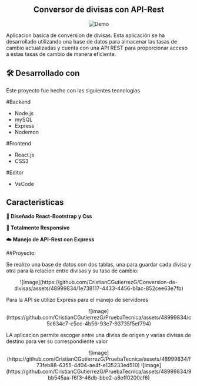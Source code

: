 <h2 align="center">
  Conversor de divisas con API-Rest<br/>
</h2>
<div align="center">
  <img alt="Demo" src="assets/Image/presentationweb-paginapixar.png" />
</div>

Aplicacion basica de conversion de divisas. Esta aplicación se ha desarrollado utilizando una base de datos para almacenar las tasas de cambio actualizadas y cuenta con una API REST para proporcionar acceso a estas tasas de cambio de manera eficiente.

## 🛠 Desarrollado con

Este proyecto fue hecho con las siguientes tecnologias 

#Backend
- Node.js
- mySQL
- Express
- Nodemon

#Frontend
- React.js
- CSS3

#Editor
- VsCode

## Caracteristicas

**🎨 Diseñado React-Bootstrap y Css**

**📱 Totalmente Responsive**

**☁️ Manejo de API-Rest con Express**

##Proyecto:

Se realizo una base de datos con dos tablas, una para guardar cada divisa y otra para la relacion entre divisas y su tasa de cambio:
<div align="center">
  ![image](https://github.com/CristianCGutierrezG/Conversion-de-divisas/assets/48999834/1e738117-4433-4456-b1ac-852cee63e7fb)
</div>

Para la API se utilizo Express para el manejo de servidores
<div align="center">
  ![image](https://github.com/CristianCGutierrezG/PruebaTecnica/assets/48999834/c5c634c7-c5cc-4b56-93e7-93735f5ef794)
</div>

LA aplicacion permite escoger entre una divisa de origen y varias divisas de destino para ver su correspondiente valor
<div align="center">
  ![image](https://github.com/CristianCGutierrezG/PruebaTecnica/assets/48999834/f73feb88-6355-4d04-ae4f-e135233ed510)
  ![image](https://github.com/CristianCGutierrezG/PruebaTecnica/assets/48999834/9bb545aa-f6f3-46db-bbe2-a8eff0200cf6)
</div>









